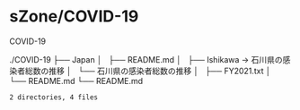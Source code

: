 # sZone/COVID-19

COVID-19

  ./COVID-19
    ├── Japan
    │   ├── README.md
    │   ├── Ishikawa -> 石川県の感染者総数の推移
    │   └── 石川県の感染者総数の推移
    │       ├── FY2021.txt
    │       └── README.md
    └── README.md
    
    2 directories, 4 files
